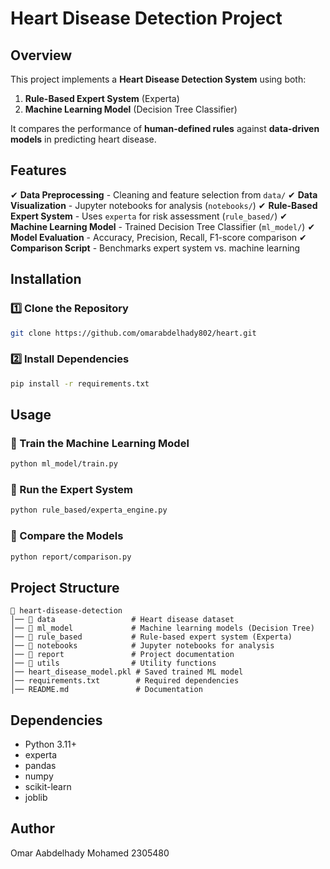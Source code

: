 # Heart Disease Detection Project

## Overview

This project implements a **Heart Disease Detection System** using both:

1. **Rule-Based Expert System** (Experta)
2. **Machine Learning Model** (Decision Tree Classifier)

It compares the performance of **human-defined rules** against **data-driven models** in predicting heart disease.

## Features

✔ **Data Preprocessing** - Cleaning and feature selection from `data/`
✔ **Data Visualization** - Jupyter notebooks for analysis (`notebooks/`)
✔ **Rule-Based Expert System** - Uses `experta` for risk assessment (`rule_based/`)
✔ **Machine Learning Model** - Trained Decision Tree Classifier (`ml_model/`)
✔ **Model Evaluation** - Accuracy, Precision, Recall, F1-score comparison
✔ **Comparison Script** - Benchmarks expert system vs. machine learning

## Installation

### 1️⃣ Clone the Repository

```sh
git clone https://github.com/omarabdelhady802/heart.git
```

### 2️⃣ Install Dependencies

```sh
pip install -r requirements.txt
```

## Usage

### 🔹 Train the Machine Learning Model

```sh
python ml_model/train.py
```

### 🔹 Run the Expert System

```sh
python rule_based/experta_engine.py
```

### 🔹 Compare the Models

```sh
python report/comparison.py
```

## Project Structure

```
📂 heart-disease-detection
│── 📂 data                 # Heart disease dataset
│── 📂 ml_model             # Machine learning models (Decision Tree)
│── 📂 rule_based           # Rule-based expert system (Experta)
│── 📂 notebooks            # Jupyter notebooks for analysis
│── 📂 report               # Project documentation
│── 📂 utils                # Utility functions
│── heart_disease_model.pkl # Saved trained ML model
│── requirements.txt        # Required dependencies
│── README.md               # Documentation
```

## Dependencies

- Python 3.11+
- experta
- pandas
- numpy
- scikit-learn
- joblib

## Author

Omar Aabdelhady Mohamed 2305480

